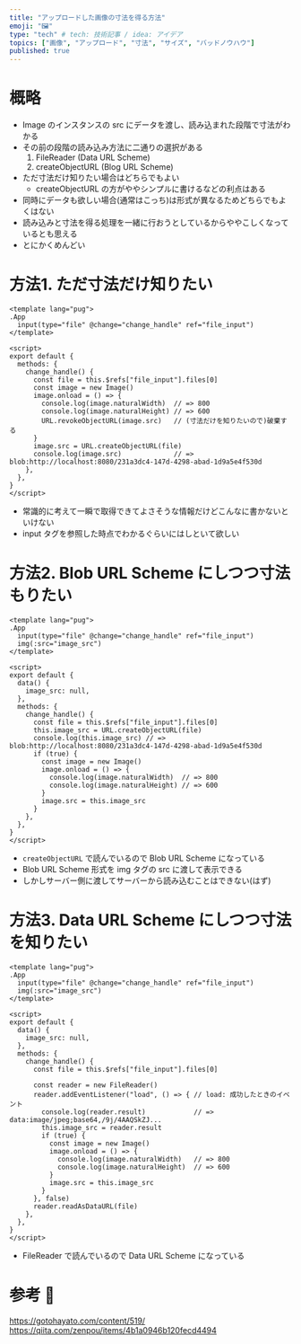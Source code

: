 ```yaml
---
title: "アップロードした画像の寸法を得る方法"
emoji: "🖼"
type: "tech" # tech: 技術記事 / idea: アイデア
topics: ["画像", "アップロード", "寸法", "サイズ", "バッドノウハウ"]
published: true
---
```


# 概略 #

  * Image のインスタンスの src にデータを渡し、読み込まれた段階で寸法がわかる
  * その前の段階の読み込み方法に二通りの選択がある
    1. FileReader (Data URL Scheme)
    1. createObjectURL (Blog URL Scheme)
  * ただ寸法だけ知りたい場合はどちらでもよい
    * createObjectURL の方がややシンプルに書けるなどの利点はある
  * 同時にデータも欲しい場合(通常はこっち)は形式が異なるためどちらでもよくはない
  * 読み込みと寸法を得る処理を一緒に行おうとしているからややこしくなっているとも思える
  * とにかくめんどい

# 方法1. ただ寸法だけ知りたい #

```vue
<template lang="pug">
.App
  input(type="file" @change="change_handle" ref="file_input")
</template>

<script>
export default {
  methods: {
    change_handle() {
      const file = this.$refs["file_input"].files[0]
      const image = new Image()
      image.onload = () => {
        console.log(image.naturalWidth)  // => 800
        console.log(image.naturalHeight) // => 600
        URL.revokeObjectURL(image.src)   // (寸法だけを知りたいので)破棄する
      }
      image.src = URL.createObjectURL(file)
      console.log(image.src)             // => blob:http://localhost:8080/231a3dc4-147d-4298-abad-1d9a5e4f530d
    },
  },
}
</script>
```

  * 常識的に考えて一瞬で取得できてよさそうな情報だけどこんなに書かないといけない
  * input タグを参照した時点でわかるぐらいにはしといて欲しい

# 方法2. Blob URL Scheme にしつつ寸法もりたい #

```vue
<template lang="pug">
.App
  input(type="file" @change="change_handle" ref="file_input")
  img(:src="image_src")
</template>

<script>
export default {
  data() {
    image_src: null,
  },
  methods: {
    change_handle() {
      const file = this.$refs["file_input"].files[0]
      this.image_src = URL.createObjectURL(file)
      console.log(this.image_src) // => blob:http://localhost:8080/231a3dc4-147d-4298-abad-1d9a5e4f530d
      if (true) {
        const image = new Image()
        image.onload = () => {
          console.log(image.naturalWidth)  // => 800
          console.log(image.naturalHeight) // => 600
        }
        image.src = this.image_src
      }
    },
  },
}
</script>
```

  * `createObjectURL` で読んでいるので Blob URL Scheme になっている
  * Blob URL Scheme 形式を img タグの src に渡して表示できる
  * しかしサーバー側に渡してサーバーから読み込むことはできない(はず)

# 方法3. Data URL Scheme にしつつ寸法を知りたい #

```vue
<template lang="pug">
.App
  input(type="file" @change="change_handle" ref="file_input")
  img(:src="image_src")
</template>

<script>
export default {
  data() {
    image_src: null,
  },
  methods: {
    change_handle() {
      const file = this.$refs["file_input"].files[0]

      const reader = new FileReader()
      reader.addEventListener("load", () => { // load: 成功したときのイベント
        console.log(reader.result)            // => data:image/jpeg;base64,/9j/4AAQSkZJ...
        this.image_src = reader.result
        if (true) {
          const image = new Image()
          image.onload = () => {
            console.log(image.naturalWidth)   // => 800
            console.log(image.naturalHeight)  // => 600
          }
          image.src = this.image_src
        }
      }, false)
      reader.readAsDataURL(file)
    },
  },
}
</script>
```

  * FileReader で読んでいるので Data URL Scheme になっている

# 参考 🙏 #

https://gotohayato.com/content/519/
https://qiita.com/zenpou/items/4b1a0946b120fecd4494
